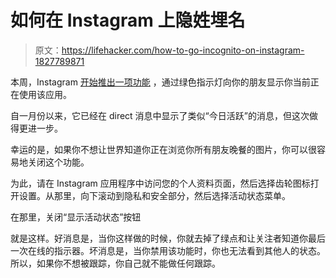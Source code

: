 # 如何在 Instagram 上隐姓埋名

> 原文：<https://lifehacker.com/how-to-go-incognito-on-instagram-1827789871>

本周，Instagram [开始推出一项功能](https://instagram-press.com/blog/2018/07/19/new-see-when-your-friends-are-online-to-dm/) ，通过绿色指示灯向你的朋友显示你当前正在使用该应用。



自一月份以来，它已经在 direct 消息中显示了类似“今日活跃”的消息，但这次做得更进一步。

幸运的是，如果你不想让世界知道你正在浏览你所有朋友晚餐的图片，你可以很容易地关闭这个功能。

为此，请在 Instagram 应用程序中访问您的个人资料页面，然后选择齿轮图标打开设置。从那里，向下滚动到隐私和安全部分，然后选择活动状态菜单。

在那里，关闭“显示活动状态”按钮

就是这样。好消息是，当你这样做的时候，你就去掉了绿点和让关注者知道你最后一次在线的指示器。坏消息是，当你禁用该功能时，你也无法看到其他人的状态。所以，如果你不想被跟踪，你自己就不能做任何跟踪。